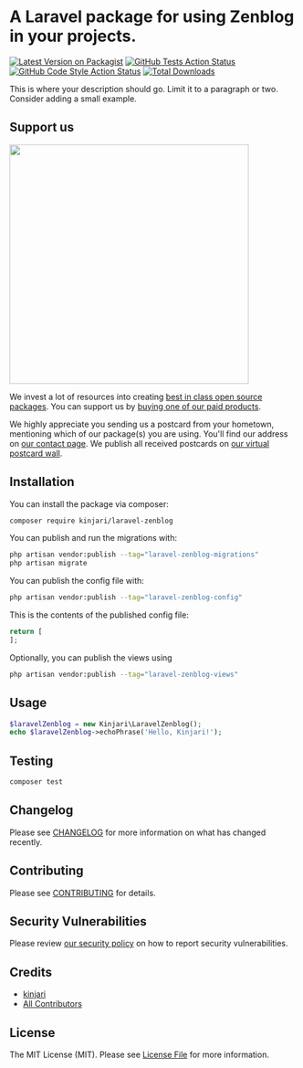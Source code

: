# A Laravel package for using Zenblog in your projects.

[![Latest Version on Packagist](https://img.shields.io/packagist/v/kinjari/laravel-zenblog.svg?style=flat-square)](https://packagist.org/packages/kinjari/laravel-zenblog)
[![GitHub Tests Action Status](https://img.shields.io/github/actions/workflow/status/kinjari/laravel-zenblog/run-tests.yml?branch=main&label=tests&style=flat-square)](https://github.com/kinjari/laravel-zenblog/actions?query=workflow%3Arun-tests+branch%3Amain)
[![GitHub Code Style Action Status](https://img.shields.io/github/actions/workflow/status/kinjari/laravel-zenblog/fix-php-code-style-issues.yml?branch=main&label=code%20style&style=flat-square)](https://github.com/kinjari/laravel-zenblog/actions?query=workflow%3A"Fix+PHP+code+style+issues"+branch%3Amain)
[![Total Downloads](https://img.shields.io/packagist/dt/kinjari/laravel-zenblog.svg?style=flat-square)](https://packagist.org/packages/kinjari/laravel-zenblog)

This is where your description should go. Limit it to a paragraph or two. Consider adding a small example.

## Support us

[<img src="https://github-ads.s3.eu-central-1.amazonaws.com/laravel-zenblog.jpg?t=1" width="419px" />](https://spatie.be/github-ad-click/laravel-zenblog)

We invest a lot of resources into creating [best in class open source packages](https://spatie.be/open-source). You can support us by [buying one of our paid products](https://spatie.be/open-source/support-us).

We highly appreciate you sending us a postcard from your hometown, mentioning which of our package(s) you are using. You'll find our address on [our contact page](https://spatie.be/about-us). We publish all received postcards on [our virtual postcard wall](https://spatie.be/open-source/postcards).

## Installation

You can install the package via composer:

```bash
composer require kinjari/laravel-zenblog
```

You can publish and run the migrations with:

```bash
php artisan vendor:publish --tag="laravel-zenblog-migrations"
php artisan migrate
```

You can publish the config file with:

```bash
php artisan vendor:publish --tag="laravel-zenblog-config"
```

This is the contents of the published config file:

```php
return [
];
```

Optionally, you can publish the views using

```bash
php artisan vendor:publish --tag="laravel-zenblog-views"
```

## Usage

```php
$laravelZenblog = new Kinjari\LaravelZenblog();
echo $laravelZenblog->echoPhrase('Hello, Kinjari!');
```

## Testing

```bash
composer test
```

## Changelog

Please see [CHANGELOG](CHANGELOG.md) for more information on what has changed recently.

## Contributing

Please see [CONTRIBUTING](CONTRIBUTING.md) for details.

## Security Vulnerabilities

Please review [our security policy](../../security/policy) on how to report security vulnerabilities.

## Credits

- [kinjari](https://github.com/kinjari)
- [All Contributors](../../contributors)

## License

The MIT License (MIT). Please see [License File](LICENSE.md) for more information.
